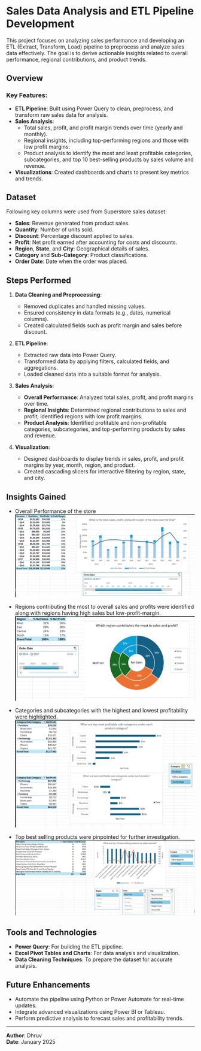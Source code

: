 # Sales Data Analysis and ETL Pipeline Development

This project focuses on analyzing sales performance and developing an ETL (Extract, Transform, Load) pipeline to preprocess and analyze sales data effectively. The goal is to derive actionable insights related to overall performance, regional contributions, and product trends.

## Overview

### Key Features:
- **ETL Pipeline**: Built using Power Query to clean, preprocess, and transform raw sales data for analysis.
- **Sales Analysis**:
  - Total sales, profit, and profit margin trends over time (yearly and monthly).
  - Regional insights, including top-performing regions and those with low profit margins.
  - Product analysis to identify the most and least profitable categories, subcategories, and top 10 best-selling products by sales volume and revenue.
- **Visualizations**: Created dashboards and charts to present key metrics and trends.

## Dataset
Following key columns were used from Superstore sales dataset:
- **Sales**: Revenue generated from product sales.
- **Quantity**: Number of units sold.
- **Discount**: Percentage discount applied to sales.
- **Profit**: Net profit earned after accounting for costs and discounts.
- **Region**, **State**, and **City**: Geographical details of sales.
- **Category** and **Sub-Category**: Product classifications.
- **Order Date**: Date when the order was placed.

## Steps Performed

1. **Data Cleaning and Preprocessing**:
   - Removed duplicates and handled missing values.
   - Ensured consistency in data formats (e.g., dates, numerical columns).
   - Created calculated fields such as profit margin and sales before discount.

2. **ETL Pipeline**:
   - Extracted raw data into Power Query.
   - Transformed data by applying filters, calculated fields, and aggregations.
   - Loaded cleaned data into a suitable format for analysis.

3. **Sales Analysis**:
   - **Overall Performance**: Analyzed total sales, profit, and profit margins over time.
   - **Regional Insights**: Determined regional contributions to sales and profit; identified regions with low profit margins.
   - **Product Analysis**: Identified profitable and non-profitable categories, subcategories, and top-performing products by sales and revenue.

4. **Visualization**:
   - Designed dashboards to display trends in sales, profit, and profit margins by year, month, region, and product.
   - Created cascading slicers for interactive filtering by region, state, and city.

## Insights Gained
- Overall Performance of the store
   ![overall_performance](overall_performance.png)

- Regions contributing the most to overall sales and profits were identified along with regions having high sales but low-profit-margin.
   ![Regional Insights](regional_insights.png )

- Categories and subcategories with the highest and lowest profitability were highlighted.
   ![product_category_analysis](product_category_analysis.png)
  
- Top best selling products were pinpointed for further investigation.
   ![product_analysis](product_analysis.png)

## Tools and Technologies
- **Power Query**: For building the ETL pipeline.
- **Excel Pivot Tables and Charts**: For data analysis and visualization.
- **Data Cleaning Techniques**: To prepare the dataset for accurate analysis.

## Future Enhancements
- Automate the pipeline using Python or Power Automate for real-time updates.
- Integrate advanced visualizations using Power BI or Tableau.
- Perform predictive analysis to forecast sales and profitability trends.

---

**Author**: Dhruv  
**Date**: January 2025

